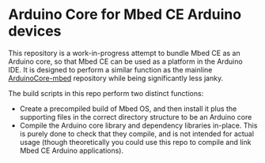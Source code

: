 # Arduino Core for Mbed CE Arduino devices
This repository is a work-in-progress attempt to bundle Mbed CE as an Arduino core, so that Mbed CE can be used as a platform in the Arduino IDE.  It is designed to perform a similar function as the mainline [ArduinoCore-mbed](https://github.com/arduino/ArduinoCore-mbed) repository while being significantly less janky.  

The build scripts in this repo perform two distinct functions:
- Create a precompiled build of Mbed OS, and then install it plus the supporting files in the correct directory structure to be an Arduino core
- Compile the Arduino core library and dependency libraries in-place.  This is purely done to check that they compile, and is not intended for actual usage (though theoretically you could use this repo to compile and link Mbed CE Arduino applications).